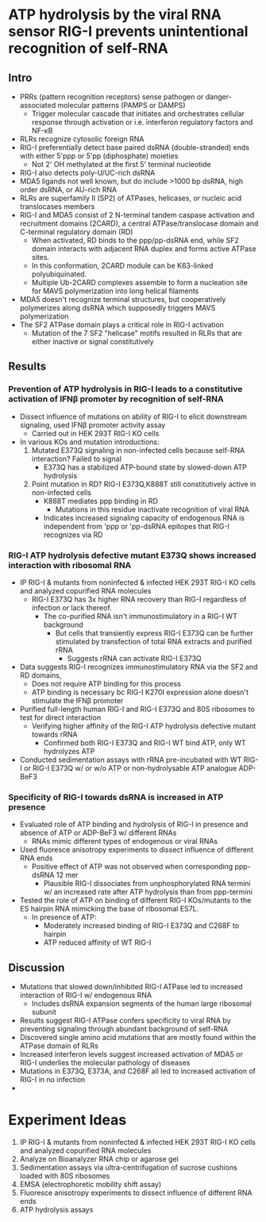 # ATP hydrolysis by the viral RNA sensor RIG-I prevents unintentional recognition of self-RNA

## Intro
- PRRs (pattern recognition receptors) sense pathogen or danger-associated molecular patterns (PAMPS or DAMPS)
	- Trigger molecular cascade that initiates and orchestrates cellular response through activation or i.e. interferon regulatory factors and NF-κB
- RLRs recognize cytosolic foreign RNA
- RIG-I preferentially detect base paired dsRNA (double-stranded) ends with either 5'ppp or 5'pp (diphosphate) moieties
	- Not 2' OH methylated at the first 5' terminal nucleotide
- RIG-I also detects poly-U/UC-rich dsRNA
- MDA5 ligands not well known, but do include >1000 bp dsRNA, high order dsRNA, or AU-rich RNA
- RLRs are superfamily II (SP2) of ATPases, helicases, or nucleic acid translocases members
- RIG-I and MDA5 consist of 2 N-terminal tandem caspase activation and recruitment domains (2CARD), a central ATPase/translocase domain and C-terminal regulatory domain (RD)
	- When activated, RD binds to the ppp/pp-dsRNA end, while SF2 domain interacts with adjacent RNA duplex and forms active ATPase sites.
	- In this conformation, 2CARD module can be K63-linked polyubiquinated.
	- Multiple Ub-2CARD complexes assemble to form a nucleation site for MAVS polymerization into long helical filaments
- MDA5 doesn't recognize terminal structures, but cooperatively polymerizes along dsRNA which supposedly triggers MAVS polymerization
- The SF2 ATPase domain plays a critical role in RIG-I activation
	- Mutation of the 7 SF2 "helicase" motifs resulted in RLRs that are either inactive or signal constitutively
## Results
### Prevention of ATP hydrolysis in RIG-I leads to a constitutive activation of IFNβ promoter by recognition of self-RNA 
- Dissect influence of mutations on ability of RIG-I to elicit downstream signaling, used IFNβ promoter activity assay
	- Carried out in HEK 293T RIG-I KO cells
- In various KOs and mutation introductions:
	1. Mutated E373Q signaling in non-infected cells because self-RNA interaction? Failed to signal
		- E373Q has a stabilized ATP-bound state by slowed-down ATP hydrolysis
	2. Point mutation in RD? RIG-I E373Q,K888T still constitutively active in non-infected cells
		- K888T mediates ppp binding in RD
			- Mutations in this residue inactivate recognition of viral RNA
		- Indicates increased signaling capacity of endogenous RNA is independent from 'ppp or 'pp-dsRNA epitopes that RIG-I recognizes via RD
### RIG-I ATP hydrolysis defective mutant E373Q shows increased interaction with ribosomal RNA
- IP RIG-I & mutants from noninfected & infected HEK 293T RIG-I KO cells and analyzed copurified RNA molecules
	- RIG-I E373Q has 3x higher RNA recovery than RIG-I regardless of infection or lack thereof.
		- The co-purified RNA isn't immunostimulatory in a RIG-I WT background
			- But cells that transiently express RIG-I E373Q can be further stimulated by transfection of total RNA extracts and purified rRNA
				- Suggests rRNA can activate RIG-I E373Q
- Data suggests RIG-I recognizes immunostimulatory RNA via the SF2 and RD domains, 
	- Does not require ATP binding for this process
	- ATP binding is necessary bc RIG-I K270I expression alone doesn't stimulate the IFNβ promoter
- Purified full-length human RIG-I and RIG-I E373Q and 80S ribosomes to test for direct interaction
	- Verifying higher affinity of the RIG-I ATP hydrolysis defective mutant towards rRNA
		- Confirmed both RIG-I E373Q and RIG-I WT bind ATP, only WT hydrolyzes ATP
- Conducted sedimentation assays with rRNA pre-incubated with WT RIG-I or RIG-I E373Q w/ or w/o ATP or non-hydrolysable ATP analogue ADP-BeF3
### Specificity of RIG-I towards dsRNA is increased in ATP presence
-  Evaluated role of ATP binding and hydrolysis of RIG-I in presence and absence of ATP or ADP-BeF3 w/ different RNAs
	- RNAs mimic different types of endogenous or viral RNAs
- Used fluoresce anisotropy experiments to dissect influence of different RNA ends
	- Positive effect of ATP was not observed when corresponding ppp-dsRNA 12 mer
		- Plausible RIG-I dissociates from unphosphorylated RNA termini w/ an increased rate after ATP hydrolysis than from ppp-termini
- Tested the role of ATP on binding of different RIG-I KOs/mutants to the ES hairpin RNA mimicking the base of ribosomal ES7L.
	- In presence of ATP:
		- Moderately increased binding of RIG-I E373Q and C268F to hairpin
		- ATP reduced affinity of WT RIG-I 
## Discussion
- Mutations that slowed down/inhibited RIG-I ATPase led to increased interaction of RIG-I w/ endogenous RNA
	- Includes dsRNA expansion segments of the human large ribosomal subunit
- Results suggest RIG-I ATPase confers specificity to viral RNA by preventing signaling through abundant background of self-RNA
- Discovered single amino acid mutations that are mostly found within the ATPase domain of RLRs
- Increased interferon levels suggest increased activation of MDA5 or RIG-I underlies the molecular pathology of diseases
- Mutations in E373Q, E373A, and C268F all led to increased activation of RIG-I in no infection
- 

# Experiment Ideas
1. IP RIG-I & mutants from noninfected & infected HEK 293T RIG-I KO cells and analyzed copurified RNA molecules
2. Analyze on Bioanalyzer RNA chip or agarose gel
3. Sedimentation assays via ultra-centrifugation of sucrose cushions loaded with 80S ribosomes
4. EMSA (electrophoretic mobility shift assay)
5. Fluoresce anisotropy experiments to dissect influence of different RNA ends
6. ATP hydrolysis assays